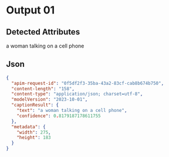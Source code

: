 # Output 01

## Detected Attributes

a woman talking on a cell phone


## Json

```json
{
  "apim-request-id": "0f5df2f3-35ba-43a2-83cf-cab8b674b750",
  "content-length": "158",
  "content-type": "application/json; charset=utf-8",
  "modelVersion": "2023-10-01",
  "captionResult": {
    "text": "a woman talking on a cell phone",
    "confidence": 0.8179187178611755
  },
  "metadata": {
    "width": 275,
    "height": 183
  }
}
```